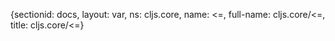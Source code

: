 {sectionid: docs, layout: var, ns: cljs.core, name: <=, full-name: cljs.core/<=, title: cljs.core/<=}

